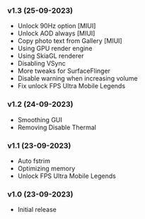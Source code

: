 ### v1.3 (25-09-2023)
* Unlock 90Hz option [MIUI]
* Unlock AOD always [MIUI]
* Copy photo text from Gallery [MIUI]
* Using GPU render engine
* Using SkiaGL renderer
* Disabling VSync
* More tweaks for SurfaceFlinger
* Disable warning when increasing volume
* Fix unlock FPS Ultra Mobile Legends

### v1.2 (24-09-2023)
* Smoothing GUI
* Removing Disable Thermal

### v1.1 (23-09-2023)
* Auto fstrim
* Optimizing memory
* Unlock FPS Ultra Mobile Legends

### v1.0 (23-09-2023)
* Initial release
